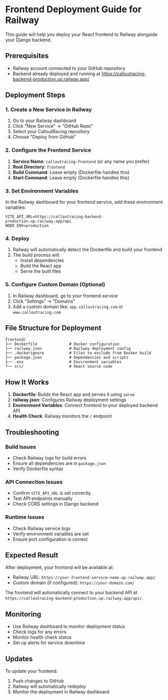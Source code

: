 # Frontend Deployment Guide for Railway

This guide will help you deploy your React frontend to Railway alongside your Django backend.

## Prerequisites

- Railway account connected to your GitHub repository
- Backend already deployed and running at https://calloutracing-backend-production.up.railway.app/

## Deployment Steps

### 1. Create a New Service in Railway

1. Go to your Railway dashboard
2. Click "New Service" → "GitHub Repo"
3. Select your CalloutRacing repository
4. Choose "Deploy from GitHub"

### 2. Configure the Frontend Service

1. **Service Name**: `calloutracing-frontend` (or any name you prefer)
2. **Root Directory**: `frontend`
3. **Build Command**: Leave empty (Dockerfile handles this)
4. **Start Command**: Leave empty (Dockerfile handles this)

### 3. Set Environment Variables

In the Railway dashboard for your frontend service, add these environment variables:

```
VITE_API_URL=https://calloutracing-backend-production.up.railway.app/api
NODE_ENV=production
```

### 4. Deploy

1. Railway will automatically detect the Dockerfile and build your frontend
2. The build process will:
   - Install dependencies
   - Build the React app
   - Serve the built files

### 5. Configure Custom Domain (Optional)

1. In Railway dashboard, go to your frontend service
2. Click "Settings" → "Domains"
3. Add a custom domain like: `app.calloutracing.com` or `www.calloutracing.com`

## File Structure for Deployment

```
frontend/
├── Dockerfile              # Docker configuration
├── railway.json            # Railway deployment config
├── .dockerignore           # Files to exclude from Docker build
├── package.json            # Dependencies and scripts
├── .env                    # Environment variables
└── src/                    # React source code
```

## How It Works

1. **Dockerfile**: Builds the React app and serves it using `serve`
2. **railway.json**: Configures Railway deployment settings
3. **Environment Variables**: Connect frontend to your deployed backend API
4. **Health Check**: Railway monitors the `/` endpoint

## Troubleshooting

### Build Issues
- Check Railway logs for build errors
- Ensure all dependencies are in `package.json`
- Verify Dockerfile syntax

### API Connection Issues
- Confirm `VITE_API_URL` is set correctly
- Test API endpoints manually
- Check CORS settings in Django backend

### Runtime Issues
- Check Railway service logs
- Verify environment variables are set
- Ensure port configuration is correct

## Expected Result

After deployment, your frontend will be available at:
- Railway URL: `https://your-frontend-service-name.up.railway.app/`
- Custom domain (if configured): `https://your-domain.com/`

The frontend will automatically connect to your backend API at `https://calloutracing-backend-production.up.railway.app/api/`.

## Monitoring

- Use Railway dashboard to monitor deployment status
- Check logs for any errors
- Monitor health check status
- Set up alerts for service downtime

## Updates

To update your frontend:
1. Push changes to GitHub
2. Railway will automatically redeploy
3. Monitor the deployment in Railway dashboard 